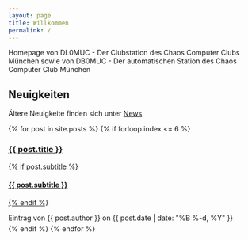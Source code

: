 ```yaml
---
layout: page
title: Willkommen
permalink: /
---
```


Homepage von DL0MUC - Der Clubstation des Chaos Computer Clubs München 
sowie von DB0MUC - Der automatischen Station des Chaos Computer Club München

## Neuigkeiten

Ältere Neuigkeite finden sich unter <a href="/news" title="News">News</a>

<div class="post">
{% for post in site.posts %}
{% if forloop.index <= 6 %}
    <div class="post-preview">
        <a href="{{ post.url | prepend: site.baseurl }}">
            <h3 class="post-title"> {{ post.title }} </h3>
            {% if post.subtitle %}
            <h4 class="post-subtitle"> {{ post.subtitle }} </h4>
            {% endif %}
        </a>
        <p class="post-meta" style="margin-bottom:5px">Eintrag von {{ post.author }} on {{ post.date | date: "%B %-d, %Y" }}</p>
    </div>
{% endif %}
{% endfor %}
</div>
